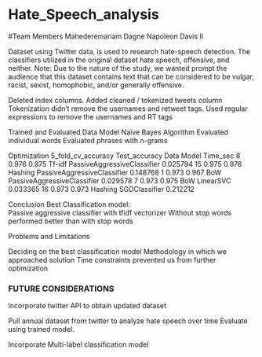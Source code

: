 # Hate_Speech_analysis
#Team Members
Mahederemariam Dagne
Napoleon Davis II

Dataset using Twitter data, is used to research hate-speech detection.  The classifiers utilized in the original dataset  hate speech, offensive, and neither.  Note:  Due to the nature of the study, we wanted prompt the audience that this dataset contains text that can be considered to be vulgar, racist, sexist, homophobic, and/or generally offensive.  

Deleted index columns.
Added cleaned / tokenized tweets column
Tokenization didn’t remove the usernames and retweet tags.
Used regular expressions to remove the usernames and RT tags


Trained and Evaluated Data Model
Naïve Bayes Algorithm
Evaluated individual words
Evaluated phrases with n-grams

Optimization
5_fold_cv_accuracy	Test_accuracy	Data Model				Time_sec
8	0.976	0.975		Tf-idf		PassiveAggressiveClassifier	0.025794
15	0.975	0.976		Hashing		PassiveAggressiveClassifier	0.148768
1	0.973	0.967		BoW			PassiveAggressiveClassifier	0.029578
7	0.973	0.975		BoW			LinearSVC				0.033365
16	0.973	0.973		Hashing		SGDClassifier			0.212212

Conclusion
Best Classification model:  Passive aggressive classifier with tfidf vectorizer
Without stop words performed better than with stop words


Problems and Limitations

Deciding on the best classification model
Methodology in which we approached solution
Time constraints prevented us from further optimization

### FUTURE CONSIDERATIONS
Incorporate twitter API to obtain updated dataset

Pull annual dataset from twitter to analyze hate speech over time
Evaluate using trained model.

Incorporate Multi-label classification model


